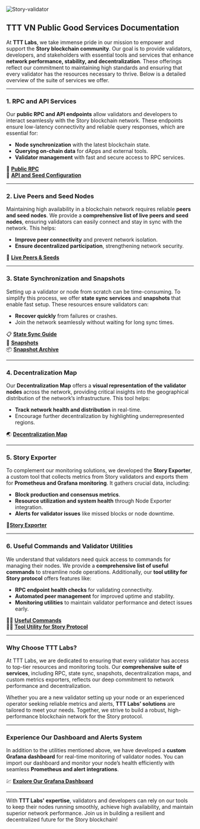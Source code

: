 ![Story-validator](https://github.com/user-attachments/assets/deaacab6-a4e1-43d3-9ebd-2be8034f3835)
## TTT VN Public Good Services Documentation

At **TTT Labs**, we take immense pride in our mission to empower and support the **Story blockchain community**. Our goal is to provide validators, developers, and stakeholders with essential tools and services that enhance **network performance, stability, and decentralization**. These offerings reflect our commitment to maintaining high standards and ensuring that every validator has the resources necessary to thrive. Below is a detailed overview of the suite of services we offer.

----------

### **1. RPC and API Services**

Our **public RPC and API endpoints** allow validators and developers to interact seamlessly with the Story blockchain network. These endpoints ensure low-latency connectivity and reliable query responses, which are essential for:

-   **Node synchronization** with the latest blockchain state.
-   **Querying on-chain data** for dApps and external tools.
-   **Validator management** with fast and secure access to RPC services.

🧬 **[Public RPC](https://services.tienthuattoan.com/testnet/story/public-rpc)**  
🚀 **[API and Seed Configuration](https://services.tienthuattoan.com/testnet/story/peers-seeds)**

----------

### **2. Live Peers and Seed Nodes**

Maintaining high availability in a blockchain network requires reliable **peers and seed nodes**. We provide a **comprehensive list of live peers and seed nodes**, ensuring validators can easily connect and stay in sync with the network. This helps:

-   **Improve peer connectivity** and prevent network isolation.
-   **Ensure decentralized participation**, strengthening network security.

🌱 **[Live Peers & Seeds](https://services.tienthuattoan.com/testnet/story/peers-seeds)**

----------

### **3. State Synchronization and Snapshots**

Setting up a validator or node from scratch can be time-consuming. To simplify this process, we offer **state sync services** and **snapshots** that enable fast setup. These resources ensure validators can:

-   **Recover quickly** from failures or crashes.
-   Join the network seamlessly without waiting for long sync times.

📋 **[State Sync Guide](https://services.tienthuattoan.com/testnet/story/state-sync)**  
📸 **[Snapshots](https://services.tienthuattoan.com/testnet/story/snapshot)**  
📦 **[Snapshot Archive](https://services.tienthuattoan.com/testnet/story/snapshot-archive)**

----------

### **4. Decentralization Map**

Our **Decentralization Map** offers a **visual representation of the validator nodes** across the network, providing critical insights into the geographical distribution of the network’s infrastructure. This tool helps:

-   **Track network health and distribution** in real-time.
-   Encourage further decentralization by highlighting underrepresented regions.

🌏 **[Decentralization Map](https://services.tienthuattoan.com/testnet/story/map)**

----------

### **5. Story Exporter**

To complement our monitoring solutions, we developed the **Story Exporter**, a custom tool that collects metrics from Story validators and exports them for **Prometheus and Grafana monitoring**. It gathers crucial data, including:

-   **Block production and consensus metrics**.
-   **Resource utilization and system health** through Node Exporter integration.
-   **Alerts for validator issues** like missed blocks or node downtime.

🫧**[Story Exporter](https://github.com/TTT-Labs/Story-Protocol-Tools/blob/main/story-exporter.py)**

----------

### **6. Useful Commands and Validator Utilities**

We understand that validators need quick access to commands for managing their nodes. We provide a **comprehensive list of useful commands** to streamline node operations. Additionally, our **tool utility for Story protocol** offers features like:

-   **RPC endpoint health checks** for validating connectivity.
-   **Automated peer management** for improved uptime and stability.
-   **Monitoring utilities** to maintain validator performance and detect issues early.

🧑‍🏫 **[Useful Commands](https://services.tienthuattoan.com/testnet/story/useful-commands)**  
🧑‍💻 **[Tool Utility for Story Protocol](https://github.com/TTT-Labs/Story-Protocol-Tools/blob/main/install-story.sh)**

----------

### **Why Choose TTT Labs?**

At TTT Labs, we are dedicated to ensuring that every validator has access to top-tier resources and monitoring tools. Our **comprehensive suite of services**, including RPC, state sync, snapshots, decentralization maps, and custom metrics exporters, reflects our deep commitment to network performance and decentralization.

Whether you are a new validator setting up your node or an experienced operator seeking reliable metrics and alerts, **TTT Labs’ solutions** are tailored to meet your needs. Together, we strive to build a robust, high-performance blockchain network for the Story protocol.

----------

### **Experience Our Dashboard and Alerts System**

In addition to the utilities mentioned above, we have developed a **custom Grafana dashboard** for real-time monitoring of validator nodes. You can import our dashboard and monitor your node’s health efficiently with seamless **Prometheus and alert integrations**.

💹 **[Explore Our Grafana Dashboard](https://monitoring.tienthuattoan.com/public-dashboards/e9dd9ccd9efa41cf9817e9b716737a46?orgId=1&refresh=5s&from=now-15m&to=now)**

----------

With **TTT Labs' expertise**, validators and developers can rely on our tools to keep their nodes running smoothly, achieve high availability, and maintain superior network performance. Join us in building a resilient and decentralized future for the Story blockchain!
